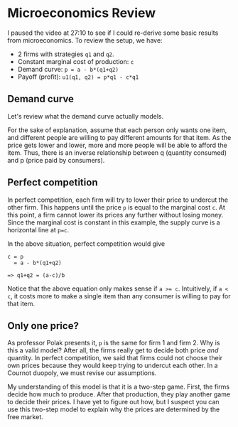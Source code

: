 # Microeconomics Review

I paused the video at 27:10 to see if I could re-derive some basic results from microeconomics. To review the setup, we have:

 * 2 firms with strategies `q1` and `q2`.
 * Constant marginal cost of production: `c`
 * Demand curve: `p = a - b*(q1+q2)`
 * Payoff (profit): `u1(q1, q2) = p*q1 - c*q1`

## Demand curve

Let's review what the demand curve actually models.

For the sake of explanation, assume that each person only wants one item, and different people are willing to pay different amounts for that item. As the price gets lower and lower, more and more people will be able to afford the item. Thus, there is an inverse relationship between q (quantity consumed) and p (price paid by consumers).

## Perfect competition

In perfect competition, each firm will try to lower their price to undercut the other firm. This happens until the price `p` is equal to the marginal cost `c`. At this point, a firm cannot lower its prices any further without losing money. Since the marginal cost is constant in this example, the supply curve is a horizontal line at `p=c`.

In the above situation, perfect competition would give

```
c = p
  = a - b*(q1+q2)

=> q1+q2 = (a-c)/b
```

Notice that the above equation only makes sense if `a >= c`. Intuitively, if `a < c`, it costs more to make a single item than any consumer is willing to pay for that item.

## Only one price?

As professor Polak presents it, `p` is the same for firm 1 and firm 2. Why is this a valid model? After all, the firms really get to decide both price *and* quantity. In perfect competition, we said that firms could not choose their own prices because they would keep trying to undercut each other. In a Cournot duopoly, we must revise our assumptions.

My understanding of this model is that it is a two-step game. First, the firms decide how much to produce. After that production, they play another game to decide their prices. I have yet to figure out how, but I suspect you can use this two-step model to explain why the prices are determined by the free market.
